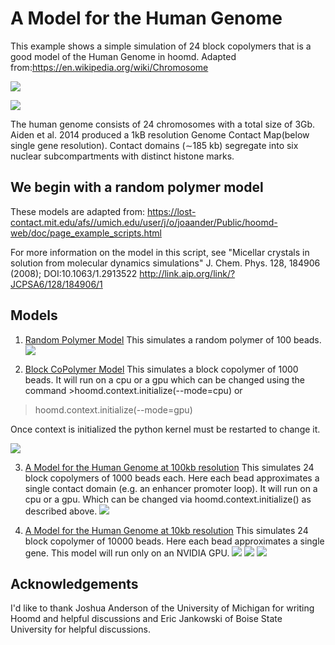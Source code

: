 
# A Model for the Human Genome
This example shows a simple simulation of 24 block copolymers that is a good model of the Human Genome in hoomd.
Adapted from:https://en.wikipedia.org/wiki/Chromosome

![](https://upload.wikimedia.org/wikipedia/commons/6/6e/PLoSBiol3.5.Fig1bNucleus46Chromosomes.jpg)

![](https://upload.wikimedia.org/wikipedia/commons/4/4b/Chromatin_Structures.png)

The human genome consists of 24 chromosomes with a total size of 3Gb.  Aiden et al. 2014 produced a 1kB resolution Genome Contact Map(below single gene resolution).  Contact domains (∼185 kb) segregate into six nuclear subcompartments with distinct histone marks.

## We begin with a random polymer model
These models are adapted from: 
https://lost-contact.mit.edu/afs//umich.edu/user/j/o/joaander/Public/hoomd-web/doc/page_example_scripts.html

For more information on the model in this script, see "Micellar crystals in solution from molecular dynamics simulations" J. Chem. Phys. 128, 184906 (2008); DOI:10.1063/1.2913522 http://link.aip.org/link/?JCPSA6/128/184906/1

## Models

1. <a href="https://github.com/fergusonml/Human-Genome-Model/blob/master/create%20random%20polymer.ipynb">Random Polymer Model</a>
This simulates a random polymer of 100 beads.
![](snapshots/polymer.png)

2. <a href="https://github.com/fergusonml/Human-Genome-Model/blob/master/create%20random%20polymer2.ipynb">Block CoPolymer Model</a>
This simulates a block copolymer of 1000 beads.  It will run on a cpu or a gpu which can be changed using the command >hoomd.context.initialize(--mode=cpu)
or
>hoomd.context.initialize(--mode=gpu)

Once context is initialized the python kernel must be restarted to change it.

![](snapshots/copolymer.png)

3. <a href="https://github.com/fergusonml/Human-Genome-Model/blob/master/human_genome_180kb_resolution.ipynb">A Model for the Human Genome at 100kb resolution</a>
This simulates 24 block copolymers of 1000 beads each.  Here each bead approximates a single contact domain (e.g. an enhancer promoter loop).  It will run on a cpu or a gpu.  Which can be changed via hoomd.context.initialize() as described above.
![](snapshots/hum_gen_100kb.png)

4. <a href="https://github.com/fergusonml/Human-Genome-Model/blob/master/human_genome_10kb_resolution.ipynb">A Model for the Human Genome at 10kb resolution</a>
This simulates 24 block copolymer of 10000 beads.  Here each bead approximates a single gene.  This model will run only on an NVIDIA GPU.
![](snapshots/hum_gen_10kb_before.png)
![](snapshots/hum_gen_10kb_after.png)
![](snapshots/hum_gen_10kb.png)

## Acknowledgements
I'd like to thank Joshua Anderson of the University of Michigan for writing Hoomd and helpful discussions and Eric Jankowski of Boise State University for helpful discussions.

